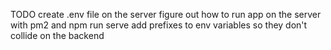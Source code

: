 TODO
create .env file on the server
figure out how to run app on the server with pm2 and npm run serve
add prefixes to env variables so they don't collide on the backend
